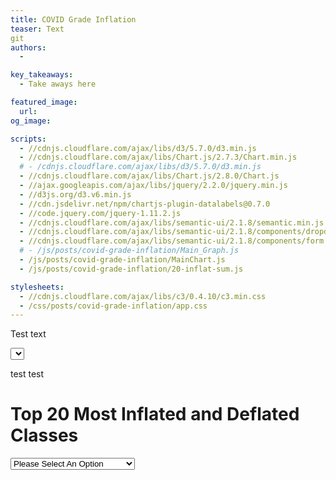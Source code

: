 ```yaml
---
title: COVID Grade Inflation
teaser: Text
git
authors:
  - 

key_takeaways:
  - Take aways here

featured_image:
  url: 
og_image: 

scripts:
  - //cdnjs.cloudflare.com/ajax/libs/d3/5.7.0/d3.min.js 
  - //cdnjs.cloudflare.com/ajax/libs/Chart.js/2.7.3/Chart.min.js
  # - /cdnjs.cloudflare.com/ajax/libs/d3/5.7.0/d3.min.js 
  - //cdnjs.cloudflare.com/ajax/libs/Chart.js/2.8.0/Chart.js
  - //ajax.googleapis.com/ajax/libs/jquery/2.2.0/jquery.min.js
  - //d3js.org/d3.v6.min.js
  - //cdn.jsdelivr.net/npm/chartjs-plugin-datalabels@0.7.0
  - //code.jquery.com/jquery-1.11.2.js
  - //cdnjs.cloudflare.com/ajax/libs/semantic-ui/2.1.8/semantic.min.js
  - //cdnjs.cloudflare.com/ajax/libs/semantic-ui/2.1.8/components/dropdown.min.js
  - //cdnjs.cloudflare.com/ajax/libs/semantic-ui/2.1.8/components/form.min.js
  # - /js/posts/covid-grade-inflation/Main_Graph.js
  - /js/posts/covid-grade-inflation/MainChart.js
  - /js/posts/covid-grade-inflation/20-inflat-sum.js

stylesheets:
  - //cdnjs.cloudflare.com/ajax/libs/c3/0.4.10/c3.min.css
  - /css/posts/covid-grade-inflation/app.css
---
```


Test text

<script src="https://code.highcharts.com/highcharts.js"></script>

<script src="https://code.highcharts.com/modules/export-data.js"></script>

<script src="https://code.highcharts.com/modules/accessibility.js"></script>

<script src="https://d3js.org/d3.v3.min.js"></script>

<select id="dropdown-menu"></select>

<div class = "main_graph">
  <canvas id = "main-chart"></canvas>
</div>
<!-- <div class="graph-container">
    <div id="precovidGraph"></div>
    <div id="postcovidGraph"></div>
  </div> -->

test test

<div class = "main graph">
  <canvas id = "main-chart"></canvas>
</div>

<figure class="highcharts-figure">
    <div id="container"></div>
    <p class="highcharts-description">
    </p>
</figure>

<script src="/js/posts/covid-grade-inflation/pie_chart.js"></script>

  <div class="dropdown-menu"></div>
<div class="my_dataviz">
    <div id="my_dataviz"></div>
  </div>

<!-- Load d3.js
<script src="https://d3js.org/d3.v6.js"></script>

<!-- Add 2 buttons -->

<!-- <button onclick="update('var1')">Variable 1</button>
<button onclick="update('var2')">Variable 2</button>
          
<!-- Create a div where the graph will take place -->

<!-- <div id="my_dataviz"></div> -->

<!-- <div class="dropdown-menu"></div>
<div class="graph-container">
    <div id="precovidGraph"></div>
    <div id="postcovidGraph"></div>
  </div>  -->

  <div class="dropdown-menu"></div>
<div class="graph-container">
    <div id="precovidGraph"></div>
    <div id="postcovidGraph"></div>
  </div>

# Top 20 Most Inflated and Deflated Classes

<!-- Chart container -->
<div id="inflation">
  
  <!-- Drop-down -->
<select id="chart-selector" name="chart-selector">
    <option value="">Please Select An Option</option>
    <option value ="20-inflat-sum">summer difference 2019/2020</option>
    <option value ="fall diffference 2019/2020">1</option>
    
    
  </select>
  


    
</div>

<div class = "top20-inflation">
  <canvas id="20-inflat-sum"></canvas>
</div>

